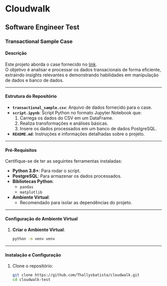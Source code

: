 # Cloudwalk

## Software Engineer Test

### Transactional Sample Case

#### Descrição

Este projeto aborda o case fornecido no [link](https://gist.github.com/cloudwalk-tests/76993838e65d7e0f988f40f1b1909c97#file-transactional-sample-csv).  
O objetivo é analisar e processar os dados transacionais de forma eficiente, extraindo insights relevantes e demonstrando habilidades em manipulação de dados e banco de dados.

---

#### Estrutura do Repositório

- **`transactional_sample.csv`**: Arquivo de dados fornecido para o case.
- **`script.ipynb`**: Script Python no formato Jupyter Notebook que:
  1. Carrega os dados do CSV em um DataFrame.
  2. Realiza transformações e análises básicas.
  3. Insere os dados processados em um banco de dados PostgreSQL.
- **`README.md`**: Instruções e informações detalhadas sobre o projeto.

---

#### Pré-Requisitos

Certifique-se de ter as seguintes ferramentas instaladas:

- **Python 3.8+**: Para rodar o script.
- **PostgreSQL**: Para armazenar os dados processados.
- **Bibliotecas Python**:
  - `pandas`
  - `matplotlib`
- **Ambiente Virtual**:
   - Recomendado para isolar as dependências do projeto.

---

#### Configuração do Ambiente Virtual

1. **Criar o Ambiente Virtual**:
   ```bash
   python -m venv venv

---
#### Instalação e Configuração

1. Clone o repositório:
   ```bash
   git clone https://github.com/Thallysbatista/cloudwalk.git
   cd cloudwalk-test
